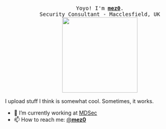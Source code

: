 <p align="center">
  <br>
  <samp>
    Yoyo! I'm <b><a rel="nofollow noopener noreferrer" target="_blank" href="https://twitter.com/__mez0__">mez0</a></b>.
    <br>Security Consultant - Macclesfield, UK<br>
</samp>

  <img src="https://i.imgur.com/xHYaH9o.gif" width="200"/>

</p>

I upload stuff I think is somewhat cool. Sometimes, it works.
- 🔭 I’m currently working at [MDSec](https://github.com/mdsecactivebreach/)
- 📫 How to reach me: [@__mez0__](https://twitter.com/__mez0__)
